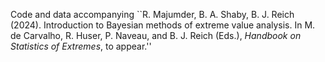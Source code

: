 Code and data accompanying ``R. Majumder, B. A. Shaby, B. J. Reich (2024). Introduction to Bayesian methods of extreme value analysis. In M. de
Carvalho, R. Huser, P. Naveau, and B. J. Reich (Eds.), _Handbook on Statistics of Extremes_, to appear.''
